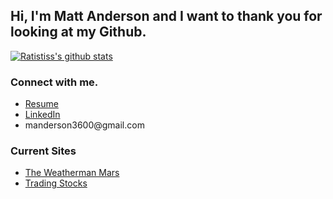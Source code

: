 ## Hi, I'm Matt Anderson and I want to thank you for looking at my Github.

[![Ratistiss's github stats](https://github-readme-stats.vercel.app/api?username=ratistiss&hide=stars,prs,issues,contribs&show_icons=true&count_private=true&theme=radical)](https://github.com/ratistiss/github-readme-stats)

### Connect with me.
<ul>
  <li><a href='https://drive.google.com/file/d/1CKpI58TgvSR01jzMWFcnKg3Gbgh1KZyc/view?usp=sharing' target="_blank" rel="noopener noreferrer">Resume</a></li>
  <li><a href='https://www.linkedin.com/in/matt--anderson/' target="_blank" rel="noopener noreferrer">LinkedIn</a></li>
  <li><a>manderson3600@gmail.com</a></li>
</ul>


### Current Sites
<ul>
  <li><a href='https://www.the-weatherman-mars.com/'>The Weatherman Mars</a></li>
  <li><a href='http://164.90.143.154/login'>Trading Stocks</a></li>
</ul>

